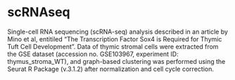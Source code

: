 # scRNAseq
Single-cell RNA sequencing (scRNA-seq) analysis described in an article by Mino et al, entitiled “The Transcription Factor Sox4 is Required for Thymic Tuft Cell Development”. Data of thymic stromal cells were extracted from the GSE dataset (accession no. GSE103967, experiment ID: thymus_stroma_WT), and graph-based clustering was performed using the Seurat R Package (v.3.1.2) after normalization and cell cycle correction.

